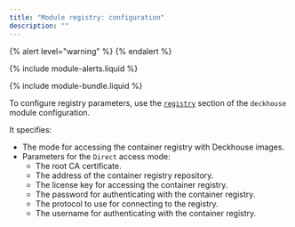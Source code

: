 ```yaml
---
title: "Module registry: configuration"
description: ""
---
```


{% alert level="warning" %}
{% endalert %}

{% include module-alerts.liquid %}

{% include module-bundle.liquid %}

To configure registry parameters, use the [`registry`](../deckhouse/configuration.html#parameters-registry) section of the `deckhouse` module configuration.

It specifies:

- The mode for accessing the container registry with Deckhouse images.
- Parameters for the `Direct` access mode:
  - The root CA certificate.
  - The address of the container registry repository.
  - The license key for accessing the container registry.
  - The password for authenticating with the container registry.
  - The protocol to use for connecting to the registry.
  - The username for authenticating with the container registry.
